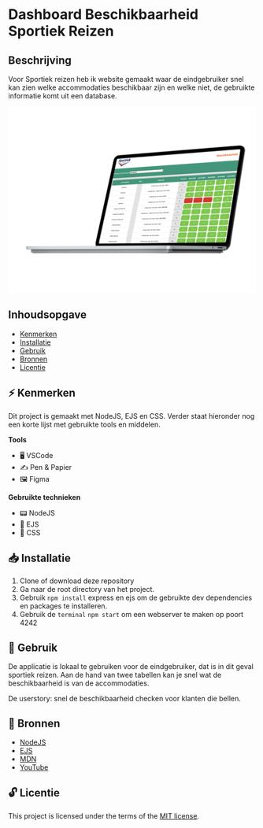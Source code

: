 <!-- > _Fork_ deze leertaak en ga aan de slag. Onderstaande outline ga je gedurende deze taak in jouw eigen GitHub omgeving uitwerken. De instructie vind je in: [docs/INSTRUCTIONS.md](docs/INSTRUCTIONS.md) -->

# Dashboard Beschikbaarheid Sportiek Reizen
<!-- Geef je project een titel en schrijf in één zin wat het is -->

## Beschrijving
<!-- Bij Beschrijving staat kort beschreven wat voor project het is en wat je hebt gemaakt -->
<!-- Voeg een mooie poster visual toe 📸 -->
<!-- Voeg een link toe naar Github Pages 🌐-->

Voor Sportiek reizen heb ik website gemaakt waar de eindgebruiker snel kan zien welke accommodaties beschikbaar zijn en welke niet, de gebruikte informatie komt uit een database.

<img src="./public/assets/studio.png">

## Inhoudsopgave
  * [Kenmerken](#kenmerken)
  * [Installatie](#installatie)
  * [Gebruik](#gebruik)
  * [Bronnen](#bronnen)
  * [Licentie](#licentie)


## ⚡ Kenmerken
<!-- Bij Kenmerken staat welke technieken zijn gebruikt en hoe. Wat is de HTML structuur? Wat zijn de belangrijkste dingen in CSS? Wat is er met JS gedaan en hoe? Misschien heb je iets met NodeJS gedaan, of heb je een framwork of library gebruikt? -->

Dit project is gemaakt met NodeJS, EJS en CSS. Verder staat hieronder nog een korte lijst met gebruikte tools en middelen.

**Tools**

- 🖥️ VSCode
- ✍ Pen & Papier
- 🖼 Figma

**Gebruikte technieken**

- 📟 NodeJS
- 🚀 EJS
- 💅 CSS

## 📥 Installatie
<!-- Bij Instalatie staat hoe een andere developer aan jouw repo kan werken -->
1. Clone of download deze repository
2. Ga naar de root directory van het project.
3. Gebruik ``npm install`` express en ejs om de gebruikte dev dependencies en packages te installeren.
4. Gebruik de ``terminal`` ``npm start`` om een webserver te maken op poort 4242

## 🔨 Gebruik
<!-- Bij Gebruik staat de user story, hoe het werkt en wat je er mee kan. -->

De applicatie is lokaal te gebruiken voor de eindgebruiker, dat is in dit geval sportiek reizen. Aan de hand van twee tabellen kan je snel wat de beschikbaarheid is van de accommodaties. 

De userstory: snel de beschikbaarheid checken voor klanten die bellen.

## 📖 Bronnen

- [NodeJS](https://nodejs.org/en/)
- [EJS](https://ejs.co/)
- [MDN](https://developer.mozilla.org/en-US/)
- [YouTube](https://www.youtube.com/)


## 🔓 Licentie

This project is licensed under the terms of the [MIT license](./LICENSE).
